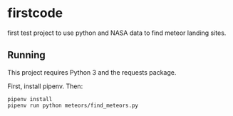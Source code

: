 # firstcode
first test project to use python and NASA data to find meteor landing sites.

## Running

This project requires Python 3 and the requests package.

First, install pipenv. Then:

```
pipenv install
pipenv run python meteors/find_meteors.py
```
